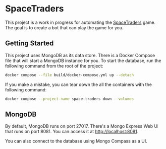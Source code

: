 # SpaceTraders

This project is a work in progress for automating the [SpaceTraders](https://spacetraders.io/) game. The goal is to create a bot that can play the game for you.

## Getting Started

This project uses MongoDB as its data store. There is a Docker Compose file that will start a MongoDB instance for you. To start the database, run the following command from the root of the project:

```bash
docker compose --file build/docker-compose.yml up --detach
```

If you make a mistake, you can tear down the all the containers with the following command:

```bash
docker compose --project-name space-traders down --volumes
```

## MongoDB

By default, MongoDB runs on port 27017. There's a Mongo Express Web UI that runs on port 8081. You can access it at [http://localhost:8081](http://localhost:8081).

You can also connect to the database using Mongo Compass as a UI.

```bash
